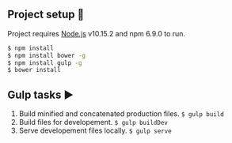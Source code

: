 ## Project setup :wrench:

Project requires [Node.js](https://nodejs.org/) v10.15.2 and npm 6.9.0 to run.

```sh
$ npm install
$ npm install bower -g
$ npm install gulp -g
$ bower install
```

## Gulp tasks :arrow_forward:

1. Build minified and concatenated production files.
   `$ gulp build`
2. Build files for developement.
   `$ gulp buildDev`
3. Serve developement files locally.
   `$ gulp serve`
